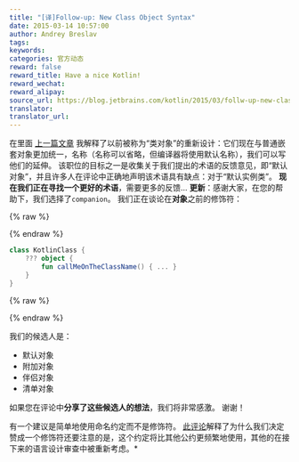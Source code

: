 ```yaml
---
title: "[译]Follow-up: New Class Object Syntax"
date: 2015-03-14 10:57:00
author: Andrey Breslav
tags:
keywords:
categories: 官方动态
reward: false
reward_title: Have a nice Kotlin!
reward_wechat:
reward_alipay:
source_url: https://blog.jetbrains.com/kotlin/2015/03/follw-up-new-class-object-syntax/
translator:
translator_url:
---
```


在里面 [上一篇文章](http://blog.jetbrains.com/kotlin/2015/03/upcoming-change-class-objects-rethought/) 我解释了以前被称为“类对象”的重新设计：它们现在与普通嵌套对象更加统一，名称（名称可以省略，但编译器将使用默认名称），我们可以写他们的延伸。
该职位的目标之一是收集关于我们提出的术语的反馈意见，即“默认对象”，并且许多人在评论中正确地声明该术语具有缺点：对于“默认实例类”。 **现在我们正在寻找一个更好的术语**，需要更多的反馈...
**更新**：感谢大家，在您的帮助下，我们选择了`companion`。<span id =“more-1843”> </span>
我们正在谈论在**对象**之前的修饰符：

{% raw %}
<p></p>
{% endraw %}

```kotlin
class KotlinClass {
    ??? object {
        fun callMeOnTheClassName() { ... }
    }
}
```

{% raw %}
<p></p>
{% endraw %}

我们的候选人是：

* 默认对象
* 附加对象
* 伴侣对象
* 清单对象

如果您在评论中**分享了这些候选人的想法**，我们将非常感激。
谢谢！
</p>有一个建议是简单地使用命名约定而不是修饰符。 <a href="http://blog.jetbrains.com/kotlin/2015/03/upcoming-change-class-objects-rethought/#comment-32447">此评论</a>解释了为什么我们决定赞成一个修饰符还要注意的是，这个约定将比其他公约更频繁地使用，其他的在接下来的语言设计审查中被重新考虑。*
